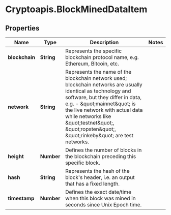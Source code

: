 # Cryptoapis.BlockMinedDataItem

## Properties

Name | Type | Description | Notes
------------ | ------------- | ------------- | -------------
**blockchain** | **String** | Represents the specific blockchain protocol name, e.g. Ethereum, Bitcoin, etc. | 
**network** | **String** | Represents the name of the blockchain network used; blockchain networks are usually identical as technology and software, but they differ in data, e.g. - \&quot;mainnet\&quot; is the live network with actual data while networks like \&quot;testnet\&quot;, \&quot;ropsten\&quot;, \&quot;rinkeby\&quot; are test networks. | 
**height** | **Number** | Defines the number of blocks in the blockchain preceding this specific block. | 
**hash** | **String** | Represents the hash of the block&#39;s header, i.e. an output that has a fixed length. | 
**timestamp** | **Number** | Defines the exact date/time when this block was mined in seconds since Unix Epoch time. | 


